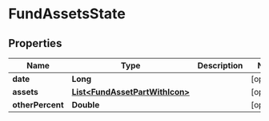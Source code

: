 # FundAssetsState

## Properties
Name | Type | Description | Notes
------------ | ------------- | ------------- | -------------
**date** | **Long** |  |  [optional]
**assets** | [**List&lt;FundAssetPartWithIcon&gt;**](FundAssetPartWithIcon.md) |  |  [optional]
**otherPercent** | **Double** |  |  [optional]
